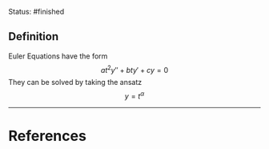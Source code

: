 Status: #finished  
## Definition
Euler Equations have the form 
$$at^2y''+bty'+cy=0$$
They can be solved by taking the ansatz
$$y= t^\alpha$$




---
# References
